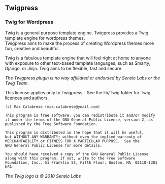 ## Twigpress

### Twig for Wordpress

Twig is a general purpose template engine. Twigpress provides a Twig template engine for wordpress themes.  
Twigpress aims to make the process of creating Wordpress themes more fun, creative and beautiful. 

Twig is a fabulous template engine that will feel right at home to anyone with exposure to other text-based template languages, such as Smarty, Django, or Jinja.
Twig aims to be flexible, fast and secure.

*The Twigpress plugin is no way affiliated or endorsed by Sensio Labs or the Twig Team.*



This license applies only to Twigpress - See the lib/Twig folder for Twig licences and authors.
   

    (c) Max Calabrese (max.calabrese@ymail.com)

    This program is free software; you can redistribute it and/or modify
    it under the terms of the GNU General Public License, version 2, as 
    published by the Free Software Foundation.

    This program is distributed in the hope that it will be useful,
    but WITHOUT ANY WARRANTY; without even the implied warranty of
    MERCHANTABILITY or FITNESS FOR A PARTICULAR PURPOSE.  See the
    GNU General Public License for more details.

    You should have received a copy of the GNU General Public License
    along with this program; if not, write to the Free Software
    Foundation, Inc., 51 Franklin St, Fifth Floor, Boston, MA  02110-1301  USA


 _The Twig logo is © 2010 Sensio Labs_
